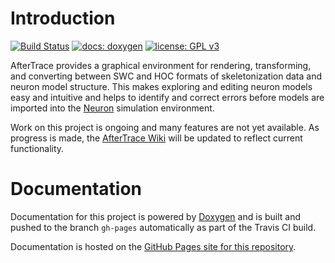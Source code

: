 # Introduction

[![Build Status](https://travis-ci.org/nathantspencer/AfterTrace.svg?branch=master)](https://travis-ci.org/nathantspencer/AfterTrace)
[![docs: doxygen](https://img.shields.io/badge/docs-doxygen-blue.svg)](https://nathantspencer.github.io/AfterTrace/)
[![license: GPL v3](https://img.shields.io/badge/license-GPL%20v3-blue.svg)](https://www.gnu.org/licenses/gpl-3.0)

AfterTrace provides a graphical environment for rendering, transforming, and converting between SWC and HOC formats of skeletonization data and neuron model structure. This makes exploring and editing neuron models easy and intuitive and helps to identify and correct errors before models are imported into the [Neuron](https://www.neuron.yale.edu/neuron/) simulation environment.

Work on this project is ongoing and many features are not yet available. As progress is made, the [AfterTrace Wiki](https://github.com/nathantspencer/AfterTrace/wiki) will be updated to reflect current functionality.

# Documentation

Documentation for this project is powered by [Doxygen](http://www.stack.nl/~dimitri/doxygen/) and is built and pushed to the branch `gh-pages` automatically as part of the Travis CI build.

Documentation is hosted on the [GitHub Pages site for this repository](https://nathantspencer.github.io/AfterTrace/).
